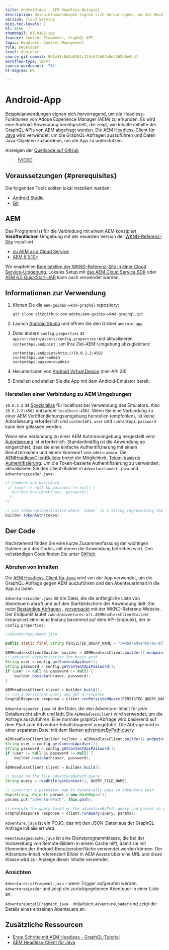 ```yaml
---
title: Android-App - AEM Headless-Beispiel
description: Beispielanwendungen eignen sich hervorragend, um die Headless-Funktionen von Adobe Experience Manager (AEM) zu erkunden. Es wird eine Android-Anwendung bereitgestellt, die zeigt, wie Inhalte mithilfe der GraphQL-APIs von AEM abgefragt werden. Der Apollo Client Android wird verwendet, um die GraphQL-Abfragen zu generieren und Daten Swift-Objekten zuzuordnen, um die App zu unterstützen. SwiftUI wird zum Rendern einer einfachen Listen- und Detailansicht des Inhalts verwendet.
version: Cloud Service
mini-toc-levels: 1
kt: 9166
thumbnail: KT-9166.jpg
feature: Content Fragments, GraphQL API
topic: Headless, Content Management
role: Developer
level: Beginner
source-git-commit: 9b1e38c8d4a0301c124c6f1607a9e4362b0e9cd1
workflow-type: tm+mt
source-wordcount: '734'
ht-degree: 6%

---
```



# Android-App

Beispielanwendungen eignen sich hervorragend, um die Headless-Funktionen von Adobe Experience Manager (AEM) zu erkunden. Es wird eine Android-Anwendung bereitgestellt, die zeigt, wie Inhalte mithilfe der GraphQL-APIs von AEM abgefragt werden. Die [AEM Headless-Client für Java](https://github.com/adobe/aem-headless-client-java) wird verwendet, um die GraphQL-Abfragen auszuführen und Daten Java-Objekten zuzuordnen, um die App zu unterstützen.

Anzeigen der [Quellcode auf GitHub](https://github.com/adobe/aem-guides-wknd-graphql/tree/main/android-app)

>[!VIDEO](https://video.tv.adobe.com/v/338093/?quality=12&learn=on)

## Voraussetzungen {#prerequisites}

Die folgenden Tools sollten lokal installiert werden:

* [Android Studio](https://developer.android.com/studio)
* [Git](https://git-scm.com/)

## AEM

Das Programm ist für die Verbindung mit einem AEM konzipiert **Veröffentlichen** Umgebung mit der neuesten Version der [WKND-Referenz-Site](https://github.com/adobe/aem-guides-wknd/releases/latest) installiert.

* [ zu AEM as a Cloud Service](https://experienceleague.adobe.com/docs/experience-manager-cloud-service/overview/introduction.html)
* [AEM 6.5.10+](https://experienceleague.adobe.com/docs/experience-manager-65/release-notes/service-pack/new-features-latest-service-pack.html?lang=de)

Wir empfehlen [Bereitstellen der WKND-Referenz-Site in einer Cloud Service-Umgebung](https://experienceleague.adobe.com/docs/experience-manager-cloud-service/implementing/deploying/overview.html#coding-against-the-right-aem-version). Lokales Setup mit [das AEM Cloud Service SDK](https://experienceleague.adobe.com/docs/experience-manager-learn/cloud-service/local-development-environment-set-up/overview.html?lang=de) oder [AEM 6.5 QuickStart-JAR](https://experienceleague.adobe.com/docs/experience-manager-learn/foundation/development/set-up-a-local-aem-development-environment.html?lang=de?lang=de#install-local-aem-instances) kann auch verwendet werden.

## Informationen zur Verwendung

1. Klonen Sie die `aem-guides-wknd-graphql` repository:

   ```shell
   git clone git@github.com:adobe/aem-guides-wknd-graphql.git
   ```

1. Launch [Android Studio](https://developer.android.com/studio) und öffnen Sie den Ordner `android-app`
1. Datei ändern `config.properties` at `app/src/main/assets/config.properties` und aktualisieren `contentApi.endpoint` , um Ihre Ziel-AEM-Umgebung abzugleichen:

   ```plain
   contentApi.endpoint=http://10.0.2.2:4502
   contentApi.user=admin
   contentApi.password=admin
   ```

1. Herunterladen von [Android Virtual Device](https://developer.android.com/studio/run/managing-avds) (min-API 28)
1. Erstellen und stellen Sie die App mit dem Android-Emulator bereit.


### Herstellen einer Verbindung zu AEM Umgebungen

`10.0.2.2` ist [Spezialalias](https://developer.android.com/studio/run/emulator-networking) für localhost bei Verwendung des Emulators. Also `10.0.2.2:4502` entspricht `localhost:4502`. Wenn Sie eine Verbindung zu einer AEM Veröffentlichungsumgebung herstellen (empfohlen), ist keine Autorisierung erforderlich und `contentAPi.user` und `contentApi.password` kann leer gelassen werden.

Wenn eine Verbindung zu einer AEM Autorenumgebung hergestellt wird [Autorisierung](https://github.com/adobe/aem-headless-client-java#using-authorization) ist erforderlich. Standardmäßig ist die Anwendung so eingerichtet, dass sie eine einfache Authentifizierung mit einem Benutzernamen und einem Kennwort von `admin:admin`. Die [AEMHeadlessClientBuilder](https://github.com/adobe/aem-headless-client-java/blob/main/client/src/main/java/com/adobe/aem/graphql/client/AEMHeadlessClientBuilder.java) bietet die Möglichkeit, [Token-basierte Authentifizierung](https://experienceleague.adobe.com/docs/experience-manager-learn/getting-started-with-aem-headless/authentication/overview.html). Um die Token-basierte Authentifizierung zu verwenden, aktualisieren Sie den Client-Builder in `AdventureLoader.java` und `AdventuresLoader.java`:

```java
/* Comment out basicAuth
 if (user != null && password != null) {
   builder.basicAuth(user, password);
  }
*/

// use token-authentication where `token` is a String representing the token
builder.tokenAuth(token)
```

## Der Code

Nachstehend finden Sie eine kurze Zusammenfassung der wichtigen Dateien und des Codes, mit denen die Anwendung betrieben wird. Den vollständigen Code finden Sie unter [GitHub](https://github.com/adobe/aem-guides-wknd-graphql/tree/main/android-app).

### Abrufen von Inhalten

Die [AEM Headless-Client für Java](https://github.com/adobe/aem-headless-client-java) wird von der App verwendet, um die GraphQL-Abfrage gegen AEM auszuführen und den Abenteuerinhalt in die App zu laden.

`AdventuresLoader.java` ist die Datei, die die anfängliche Liste von Abenteuern abruft und auf den Startbildschirm der Anwendung lädt. Sie nutzt [Beständige Abfragen](https://experienceleague.adobe.com/docs/experience-manager-learn/getting-started-with-aem-headless/graphql/video-series/graphql-persisted-queries.html) , [vorverpackt](https://github.com/adobe/aem-guides-wknd/tree/master/ui.content/src/main/content/jcr_root/conf/wknd/settings/graphql/persistentQueries/adventures-all/_jcr_content) mit der WKND-Referenz-Website. Der Endpunkt lautet `/wknd/adventures-all`. `AEMHeadlessClientBuilder` instanziiert eine neue Instanz basierend auf dem API-Endpunkt, der in `config.properties`.

```java
//AdventuresLoader.java

public static final String PERSISTED_QUERY_NAME = "/wknd/adventures-all";
...
AEMHeadlessClientBuilder builder = AEMHeadlessClient.builder().endpoint(config.getContentApiEndpoint());
// optional authentication for basic auth
String user = config.getContentApiUser();
String password = config.getContentApiPassword();
if (user != null && password != null) {
    builder.basicAuth(user, password);
}

AEMHeadlessClient client = builder.build();
// run a persistent query and get a response
GraphQlResponse response = client.runPersistedQuery(PERSISTED_QUERY_NAME);
```

`AdventureLoader.java` ist die Datei, die den Adventure-Inhalt für jede Detailansicht abruft und lädt. Die `AEMHeadlessClient` wird verwendet, um die Abfrage auszuführen. Eine normale graphQL-Abfrage wird basierend auf dem Pfad zum Adventure-Inhaltsfragment ausgeführt. Die Abfrage wird in einer separaten Datei mit dem Namen [adventureByPath.query](https://github.com/adobe/aem-guides-wknd-graphql/blob/main/android-app/app/src/main/assets/adventureByPath.query)

```java
AEMHeadlessClientBuilder builder = AEMHeadlessClient.builder().endpoint(config.getContentApiEndpoint());
String user = config.getContentApiUser();
String password = config.getContentApiPassword();
if (user != null && password != null) {
    builder.basicAuth(user, password);
}
AEMHeadlessClient client = builder.build();

// based on the file adventureByPath.query
String query = readFile(getContext(), QUERY_FILE_NAME);

// construct a parameter map to dynamically pass in adventure path
Map<String, Object> params = new HashMap<>();
params.put("adventurePath", this.path);

// execute the query based on the adventureByPath query and passed in parameters
GraphQlResponse response = client.runQuery(query, params);
```

`Adventure.java` ist ein POJO, das mit den JSON-Daten aus der GraphQL-Anfrage initialisiert wird.

`RemoteImagesCache.java` ist eine Dienstprogrammklasse, die bei der Vorbereitung von Remote-Bildern in einem Cache hilft, damit sie mit Elementen der Android-Benutzeroberfläche verwendet werden können. Der Adventure-Inhalt referenziert Bilder in AEM Assets über eine URL und diese Klasse wird zur Anzeige dieser Inhalte verwendet.

### Ansichten

`AdventureListFragment.java` - wenn Trigger aufgerufen werden, `AdventuresLoader` und zeigt die zurückgegebenen Abenteuer in einer Liste an.

`AdventureDetailFragment.java` - initialisiert `AdventureLoader` und zeigt die Details eines einzelnen Abenteuers an.

## Zusätzliche Ressourcen

* [Erste Schritte mit AEM Headless - GraphQL-Tutorial](https://experienceleague.adobe.com/docs/experience-manager-learn/getting-started-with-aem-headless/graphql/multi-step/overview.html)
* [AEM Headless-Client für Java](https://github.com/adobe/aem-headless-client-java)

